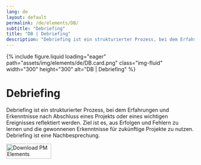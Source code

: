 ```yaml
---
lang: de
layout: default
permalink: /de/elements/DB/
subtitle: "Debriefing"
title: "DB | Debriefing"
description: "Debriefing ist ein strukturierter Prozess, bei dem Erfahrungen und Erkenntnisse nach Abschluss eines Projekts oder eines wichtigen Ereignisses reflektiert werden. Ziel ist es, aus Erfolgen und Fehlern zu lernen und die gewonnenen Erkenntnisse für zukünftige Projekte zu nutzen. Debriefing ist eine Nachbesprechung."
---
```


{% include figure.liquid loading="eager" path="assets/img/elements/de/DB.card.png" class="img-fluid" width="300" height="300" alt="DB | Debriefing" %}

# Debriefing

Debriefing ist ein strukturierter Prozess, bei dem Erfahrungen und Erkenntnisse nach Abschluss eines Projekts oder eines wichtigen Ereignisses reflektiert werden. Ziel ist es, aus Erfolgen und Fehlern zu lernen und die gewonnenen Erkenntnisse für zukünftige Projekte zu nutzen. Debriefing ist eine Nachbesprechung.

<a href="https://apps.apple.com/app/apple-store/id6738084498?pt=127441684&ct=website&mt=8">
  <img src="{{ "assets/img/en/appstore.png" | relative_url }}" width="120" height="40" alt="Download PM Elements">
</a>
